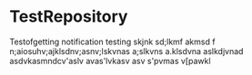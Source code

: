 # TestRepository
Testofgetting notification 
testing 
skjnk
sd;lkmf
akmsd f
n;aiosuhv;ajklsdnv;asnv;lskvnas
a;slkvns
a.klsdvna
aslkdjvnad
asdvkasmndcv'aslv
avas'lvkasv
asv s'pvmas
v[pawkl
